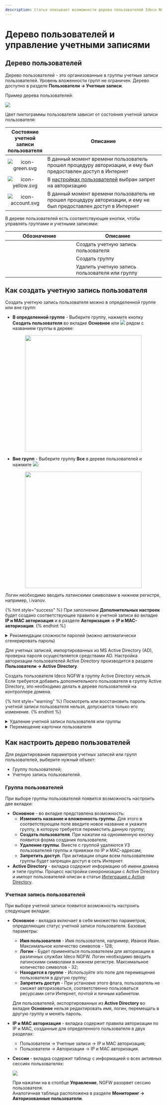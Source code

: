 ```yaml
---
description: Статья описывает возможности дерева пользователей Ideco NGFW VPP.
---
```


# Дерево пользователей и управление учетными записями

## Дерево пользователей

Дерево пользователей - это организованные в группы учетные записи пользователей. Уровень вложенности групп не ограничен. Дерево доступно в разделе **Пользователи -> Учетные записи**.

Пример дерева пользователей:

![](/.gitbook/assets/user-tree.png)

Цвет пиктограммы пользователя зависит от состояния учетной записи пользователя:

<table><thead><tr><th width="75" align="center">Состояние учетной записи пользователя</th><th>Описание</th></tr></thead><tbody><tr><td align="center"><img src="/.gitbook/assets/icon-green.svg" alt="icon-green.svg"></td><td>В данный момент времени пользователь прошел процедуру авторизации, и ему был предоставлен доступ в Интернет</td></tr><tr><td align="center"><img src="/.gitbook/assets/icon-yellow.svg" alt="icon-yellow.svg"></td><td>В <a href="customization-of-users.md">настройках пользователей</a> выбран запрет на авторизацию</td></tr><tr><td align="center"><img src="/.gitbook/assets/icon-account.svg" alt="icon-account.svg"></td><td>В данный момент времени пользователь не прошел процедуру авторизации, и ему не был предоставлен доступ в Интернет</td></tr></tbody></table>

В дереве пользователей есть соответствующие кнопки, чтобы управлять группами и учетными записями:

<table><thead><tr><th width="204" align="center">Обозначение</th><th>Описание</th></tr></thead><tbody><tr><td align="center"><img src="/.gitbook/assets/icon-add-user.svg" alt=""></td><td>Создать учетную запись пользователя</td></tr><tr><td align="center"><img src="/.gitbook/assets/icon-folder.svg" alt=""></td><td>Создать группу</td></tr><tr><td align="center"><img src="/.gitbook/assets/icon-delete.svg" alt=""></td><td>Удалить учетную запись пользователя или группу</td></tr></tbody></table>

## Как создать учетную запись пользователя

Создать учетную запись пользователя можно в определенной группе или вне групп:

*   **В определенной группе** - Выберите группу, нажмите кнопку **Создать пользователя** во вкладке **Основное** или ![](/.gitbook/assets/icon-add-user.svg) рядом с названием группы в дереве:&#x20;

    <div align="left">

    <figure><img src="/.gitbook/assets/user-tree.gif" alt="" width="375"><figcaption></figcaption></figure>

    </div>
*   **Вне групп** - Выберите группу **Все** в дереве пользователей и нажмите ![](/.gitbook/assets/icon-add-user.svg):&#x20;

    <div align="left">

    <figure><img src="/.gitbook/assets/user-tree1.gif" alt="" width="375"><figcaption></figcaption></figure>

    </div>

Логин необходимо вводить латинскими символами в нижнем регистре, например, i.ivanov.

{% hint style="success" %}
При заполнении **Дополнительных настроек** будет создано соответствующее правило в учетной записи во вкладке **IP и MAC авторизация** и в разделе **Авторизация -> IP и MAC-авторизация**.
{% endhint %}

<details>

<summary>Рекомендации сложности паролей (можно автоматически сгенерировать пароль)</summary>

* минимальная длина - 12 символов;
* использование строчных и заглавных латинских символов;
* использование цифр и специальных символов.

</details>

Для учетных записей, импортированных из MS Active Directory (AD), проверка пароля осуществляется средствами AD. Настройка авторизации пользователей Active Directory производится в разделе **Пользователи -> Active Directory**.

Создать пользователя Ideco NGFW в группу Active Directory нельзя. Если требуется добавить дополнительного пользователя в группу Active Directory, это необходимо делать в дереве пользователей на контроллере домена.

{% hint style="warning" %}
Посмотреть или восстановить пароль учетной записи пользователя нельзя, допускается только его изменение.
{% endhint %}

<details>

<summary>Удаление учетной записи пользователя или группы</summary>

Для удаления учетной записи пользователя необходимо навести курсор на пользователя и нажать на соответствующий элемент управления. Также можно выбрать нужного вам пользователя и нажать на кнопку **Удалить** на вкладке **Основное**.

<img src="/.gitbook/assets/user-tree3.gif" alt="" data-size="original">

Удаление группы осуществляется аналогичным образом.

</details>

<details>

<summary>Перемещение карточки пользователя</summary>

Чтобы переместить учетную запись пользователя в другую группу, выделите этого пользователя и на вкладке **Основное** найдите поле **Находится в группе**. Из выпадающего списка выберите группу, в которую надо переместить пользователя, и нажмите на кнопку **Сохранить**.

<img src="/.gitbook/assets/user-tree4.gif" alt="" data-size="original">

</details>

## Как настроить дерево пользователей

Для редактирования параметров учетных записей или групп пользователей, выберите нужный объект:

* Группу пользователей;
* Учетную запись пользователей.

### Группа пользователей

При выборе группы пользователей появится возможность настроить две вкладки:

* **Основное** - во вкладке представлена возможность:
  * **Изменить название и вложенность группы**. Для этого в соответствующем поле введите новое название и укажите группу, в которую требуется переместить данную группу;
  * **Создать пользователя**. При нажатии на одноименную кнопку появится форма создания пользователя;
  * **Удаление группы**. Вместе с группой удаляются УЗ пользователей группы и привязки по IP и MAC-адресам;
  * **Запретить доступ**. При активации опции всем пользователям группы будет запрещен доступ в сеть Интернет.
* **Active Directory** - вкладка содержит информацию об имени домена и типе группы. Процесс настройки синхронизации с Active Directory и импорт пользователей описан в статье [Интеграция с Active Directory](/settings/users/active-directory/README.md).

### Учетная запись пользователей

При выборе учетной записи появится возможность настроить следующие вкладки:

*   **Основное** - вкладка включает в себя множество параметров, определяющих статус учетной записи пользователя. Базовые параметры:

    * **Имя пользователя** - Имя пользователя, например, Иванов Иван. Максимальное количество символов - 128;
    * **Логин** - Будет применяться пользователем для авторизации в различных службах Ideco NGFW. Логин необходимо вводить латинскими символами в нижнем регистре. Максимальное количество символов - 32;
    * **Находится в группе** - Используйте это поле для перемещения пользователя в другую группу;
    * **Запретить доступ** - При установке этого флага, пользователь не сможет авторизоваться, соответственно пользоваться ресурсами сети Интернет, почтой и личным кабинетом.

    Для пользователей, экспортированных из **Active Directory** во вкладке **Основное** нельзя редактировать имя, логин, перемещать в другую группу и менять пароль.
* **IP и MAC авторизация** - вкладка содержит правила авторизации по IP и MAC, созданные для определенного пользователя в двух разделах:
  * Пользователи -> Учетные записи -> IP и MAC авторизация;
  * Пользователи -> Авторизации -> IP и MAC авторизация.
*   **Сессии** - вкладка содержит таблицу с информацией о всех активных сессиях пользователях:

    ![](/.gitbook/assets/user-tree1.png)

    При нажатии на в столбце **Управление**, NGFW разорвет сессию пользователя.\
    Аналогичная таблица расположена в разделе **Мониторинг -> Авторизованные пользователи**.

